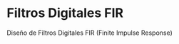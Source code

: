 Filtros Digitales FIR
=======================

Diseño de Filtros Digitales FIR (Finite Impulse Response)
